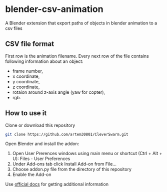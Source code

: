 # blender-csv-animation
A Blender extension that export paths of objects in blender animation to a csv files

## CSV file format
First row is the animation filename.
Every next row of the file contains following information about an object:
- frame number,
- x coordinate,
- y coordinate,
- z coordinate,
- rotaion around z-axis angle (yaw for copter),
- rgb.

## How to use it
Clone or download this repository
```bash
git clone https://github.com/artem30801/CleverSwarm.git
```
Open Blender and install the addon:
1) Open User Prerences windows using main menu or shortcut (Ctrl + Alt + U): Files - User Preferences
2) Under Add-ons tab click Install Add-on from File...
3) Choose addon.py file from the directory of this repository
4) Enable the Add-on

Use [official docs](https://docs.blender.org/manual/en/latest/preferences/addons.html) for getting additional information
